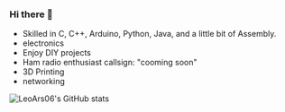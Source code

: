 ### Hi there 👋

- Skilled in C, C++, Arduino, Python, Java, and a little bit of Assembly.
- electronics
- Enjoy DIY projects
- Ham radio enthusiast callsign: "cooming soon"
- 3D Printing
- networking

![LeoArs06's GitHub stats](https://github-readme-stats.vercel.app/api?username=LeoArs06&show_icons=true&theme=github_dark_dimmed)
